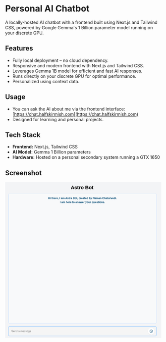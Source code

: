# Personal AI Chatbot

A locally-hosted AI chatbot with a frontend built using Next.js and Tailwind CSS, powered by Google Gemma's 1 Billion parameter model running on your discrete GPU.

## Features

- Fully local deployment – no cloud dependency.
- Responsive and modern frontend with Next.js and Tailwind CSS.
- Leverages Gemma 1B model for efficient and fast AI responses.
- Runs directly on your discrete GPU for optimal performance.
- Personalized using context data.

## Usage

- You can ask the AI about me via the frontend interface: [https://chat.halfskirmish.com](https://chat.halfskirmish.com)
- Designed for learning and personal projects.

## Tech Stack

- **Frontend:** Next.js, Tailwind CSS
- **AI Model:** Gemma 1 Billion parameters
- **Hardware:** Hosted on a personal secondary system running a GTX 1650

## Screenshot

![UI](ui.png)
